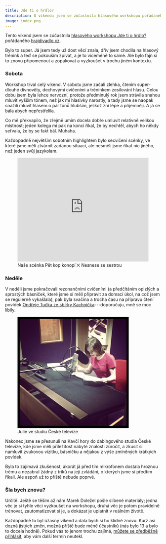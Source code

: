 ```yaml
---
title: Jde ti o hrdlo?
description: O víkendu jsem se zúčastnila hlasového workshopu pořádaného hrajdivadlo.cz. 
image: index.png
---
```


Tento víkend jsem se zúčastnila [hlasového workshopu Jde ti o hrdlo?](http://www.hrajdivadlo.cz/#!hrdlo/sx2vv) pořádaného [hrajdivadlo.cz](http://hrajdivadlo.cz).

Bylo to super. Já jsem tedy už dost věcí znala, dřív jsem chodila na hlasový trénink a teď se pokouším zpívat, a je to víceméně to samé. Ale bylo fajn si to znovu připomenout a zopakovat a vyzkoušet v trochu jiném kontextu.

### Sobota

Workshop trval celý víkend. V sobotu jsme začali zlehka, čtením super-dlouhé divnověty, dechovými cvičeními a tréninkem zesilování hlasu. Celou dobu jsem byla lehce nervozní, protože předminulý rok jsem strávila snahou mluvit vyšším tónem, než jak mi hlasivky narostly, a tady jsme se naopak snažili mluvit hlasem o pár tónů hlubším, jelikož zní lépe a příjemněji. A já se bála abych nepřestřelila.  

Co mě překvapilo, že zřejmě umím docela dobře umluvit relativně velikou místnost; jeden kolega mi pak na konci říkal, že by nechtěl, abych ho někdy seřvala, že by se fakt bál. Muhaha.

Každopadně největším sobotním highlightem bylo secvičení scénky, ve které jsme měli ztvárnit zadanou situaci, ale nesměli jsme říkat nic jiného, než jeden svůj jazykolam.

<figure>
  <iframe width="100%" height="336" style="margin: 0 auto;" src="https://www.youtube.com/embed/7MLsNIJWci4" frameborder="0" allowfullscreen></iframe>
  <figcaption>Naše scénka Pět kop konopí ⨉ Nesnese se sestrou</figcaption>
</figure>

### Neděle

V neděli jsme pokračovali rezonančními cvičeními (a předčítáním oplzlých a sprostých básniček, které jsme si měli připravit za domací úkol, na což jsem se regulérně vykašlala), pak byla svačina a trocha času na přípravu čtení povídek  [Ondřeje Tučka ze sbírky Kachnička](https://www.kosmas.cz/knihy/141270/kachnicka/)---doporučuju, mně se moc líbily. 

<figure class="pull-right">
  <img src="studio.jpeg" width="360" alt="Julie ve studiu České televize">
  <figcaption>Julie ve studiu České televize</figcaption>
</figure>

Nakonec jsme se přesunuli na Kavčí hory do dabingového studia České televize, kde jsme měli příležitost nabyté znalosti zúročit, a zkusit si namluvit zvukovou vizitku, básničku a nějakou z výše zmíněných krátkých povídek.

Byla to zajímavá zkušenost, akorát já před tím mikrofonem dostala hroznou trému a nezabral žádný z triků na její zvládání, o kterých jsme si předtím říkali. Ale aspoň už to příště nebude poprvé.

### Šla bych znovu?

Určitě. Ještě se těším až nám Marek Doležel pošle slíbené materiály; jedna věc je si tyhle věci vyzkoušet na workshopu, druhá věc je potom pravidelně trénovat, zautomatizovat si je, a dokázat je uplatnit v reálném životě.

Každopádně to byl úžasný víkend a dala bych si ho klidně znovu. Kurz asi dozná jistých změn, možná příště bude méně účastníků (nás bylo 13 a bylo to docela hodně). Pokud vás to jenom trochu zajímá, [můžete se předběžně přihlásit](http://www.hrajdivadlo.cz/#!hrdlo/sx2vv), aby vám další termín neutekl. 